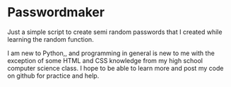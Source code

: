# Passwordmaker
Just a simple script to create semi random passwords that I created while learning the random function.

I am new to Python,, and programming in general is new to me with the exception of some HTML and CSS knowledge from my high school computer science class.
I hope to be able to learn more and post my code on github for practice and help.
